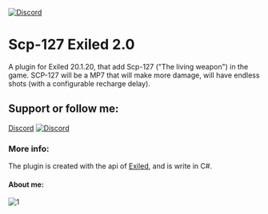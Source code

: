 [![Discord](https://img.shields.io/discord/591914197219016707.svg?label=&logo=discord&logoColor=ffffff&color=7389D8&labelColor=6A7EC2)](https://discord.gg/BHCgvttTzF)

# Scp-127 Exiled 2.0
A plugin for Exiled 20.1.20, that add Scp-127 ("The living weapon") in the game. 
SCP-127 will be a MP7 that will make more damage, will have endless shots (with a configurable recharge delay).

## Support or follow me:
[Discord](https://discord.gg/BHCgvttTzF)
[![Discord](https://img.shields.io/discord/591914197219016707.svg?label=&logo=discord&logoColor=ffffff&color=7389D8&labelColor=6A7EC2)](https://discord.gg/BHCgvttTzF)

### More info:
The plugin is created with the api of [Exiled](link), and is write in C#.

#### About me:

![1](https://github-readme-stats.vercel.app/api/top-langs/?username=Naereen&theme=blue-green)

